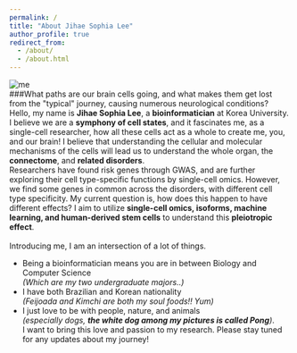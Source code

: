 ```yaml
---
permalink: /
title: "About Jihae Sophia Lee"
author_profile: true
redirect_from: 
  - /about/
  - /about.html
---
```

![me](https://esoap.github.io/images/title_image.png) <br>
###What paths are our brain cells going, and what makes them get lost from the "typical" journey, causing numerous neurological conditions?<br>
Hello, my name is **Jihae Sophia Lee**, a **bioinformatician** at Korea University. <br>
I believe we are a **symphony of cell states**, and it fascinates me, as a single-cell researcher, how all these cells act as a whole to create me, you, and our brain! I believe that understanding the cellular and molecular mechanisms of the cells will lead us to understand the whole organ, the **connectome**, and **related disorders**. <br>
Researchers have found risk genes through GWAS, and are further exploring their cell type-specific functions by single-cell omics. However, we find some genes in common across the disorders, with different cell type specificity. My current question is, how does this happen to have different effects? I aim to utilize **single-cell omics, isoforms, machine learning, and human-derived stem cells** to understand this **pleiotropic effect**.<br><br>
Introducing me, I am an intersection of a lot of things. <br>

* Being a bioinformatician means you are in between Biology and Computer Science <br>
*(Which are my two undergraduate majors..)*
* I have both Brazilian and Korean nationality 
<br> *(Feijoada and Kimchi are both my soul foods!! Yum)* 
* I just love to be with people, nature, and animals <br>*(especially dogs, **the white dog among my pictures is called Pong**)*. <br>
I want to bring this love and passion to my research. Please stay tuned for any updates about my journey!